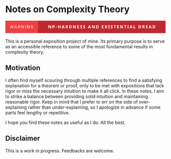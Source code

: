 # Notes on Complexity Theory

![Badge](https://raw.githubusercontent.com/richwill28/notes/refs/heads/assets/assets/warning-np-hardness-and-existential-dread.svg)

This is a personal exposition project of mine. Its primary purpose is to serve as an accessible reference to some of the most fundamental results in complexity theory.

## Motivation

I often find myself scouring through multiple references to find a satisfying explanation for a theorem or proof, only to be met with expositions that lack rigor or miss the necessary intuition to make it all click. In these notes, I aim to strike a balance between providing solid intuition and maintaining reasonable rigor. Keep in mind that I prefer to err on the side of over-explaining rather than under-explaining, so I apologize in advance if some parts feel lengthy or repetitive.

I hope you find these notes as useful as I do. All the best.

## Disclaimer

This is a work in progress. Feedbacks are welcome.
